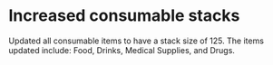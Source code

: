 # Increased consumable stacks

Updated all consumable items to have a stack size of 125. The items updated include: Food, Drinks, Medical Supplies, and Drugs.

